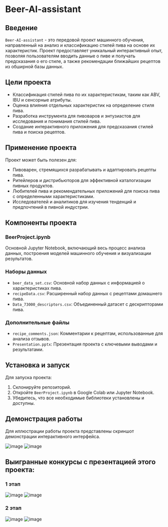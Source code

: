 # Beer-AI-assistant
## Введение
`Beer-AI-assistant` - это передовой проект машинного обучения, направленный на анализ и классификацию стилей пива на основе их характеристик. Проект предоставляет уникальный интерактивный опыт, позволяя пользователям вводить данные о пиве и получать предсказания о его стиле, а также рекомендации ближайших рецептов из обширной базы данных.

## Цели проекта
- Классификация стилей пива по их характеристикам, таким как ABV, IBU и сенсорные атрибуты.
- Оценка влияния отдельных характеристик на определение стиля пива.
- Разработка инструмента для пивоваров и энтузиастов для исследования и понимания стилей пива.
- Создание интерактивного приложения для предсказания стилей пива и поиска рецептов.

## Применение проекта
Проект может быть полезен для:
- Пивоварен, стремящихся разрабатывать и адаптировать рецепты пива.
- Ритейлеров и дистрибьюторов для эффективной каталогизации пивных продуктов.
- Любителей пива и рекомендательных приложений для поиска пива с определенными характеристиками.
- Исследователей и аналитиков для изучения тенденций и предпочтений в пивной индустрии.

## Компоненты проекта
### BeerProject.ipynb
Основной Jupyter Notebook, включающий весь процесс анализа данных, построения моделей машинного обучения и визуализации результатов.

### Наборы данных
- `beer_data_set.csv`: Основной набор данных с информацией о характеристиках пива.
- `recipeData.csv`: Расширенный набор данных с рецептами домашнего пива.
- `Data_73000_descriptors.csv`: Объединенный датасет с дескрипторами пива.

### Дополнительные файлы
- `recipe_comments.json`: Комментарии к рецептам, использованные для анализа отзывов.
- `Presentation.pptx`: Презентация проекта с ключевыми выводами и результатами.

## Установка и запуск
Для запуска проекта:
1. Склонируйте репозиторий.
2. Откройте `BeerProject.ipynb` в Google Colab или Jupyter Notebook.
3. Убедитесь, что все необходимые библиотеки установлены и доступны.

## Демонстрация работы
Для иллюстрации работы проекта представлены скриншот демонстрации интерактивного интерфейса.

![image](https://github.com/Riddars/Beer-AI-assistant/assets/80139269/2910aca2-ae9c-4083-8eb6-73d370f1e8dc)
![image](https://github.com/Riddars/Beer-AI-assistant/assets/80139269/5ecca51a-1563-49fd-9e72-4d414657fb15)


## Выигранные конкурсы с презентацией этого проекта:  
### 1 этап  
![image](https://github.com/Riddars/Beer-AI-assistant/assets/80139269/458c1c3a-535f-438d-bb1b-7344f267f611)
![image](https://github.com/Riddars/Beer-AI-assistant/assets/80139269/b911ef5e-a80a-4663-a5cc-6f1960ffd471)
 
### 2 этап  
![image](https://github.com/Riddars/Beer-AI-assistant/assets/80139269/01510706-2b05-4f9b-81a2-1412463d3a04)
![image](https://github.com/Riddars/Beer-AI-assistant/assets/80139269/07d0feda-e402-4063-81ae-f72daa24fc26)



